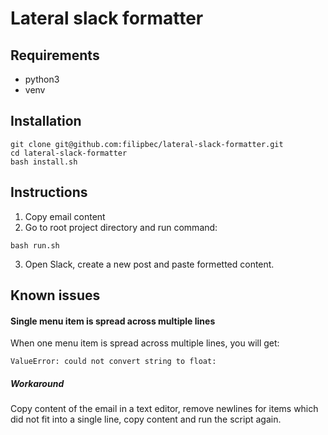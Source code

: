 # Lateral slack formatter

## Requirements

* python3
* venv

## Installation

```
git clone git@github.com:filipbec/lateral-slack-formatter.git
cd lateral-slack-formatter
bash install.sh
```

## Instructions

1. Copy email content
2. Go to root project directory and run command:
```
bash run.sh
```
3. Open Slack, create a new post and paste formetted content.

## Known issues

#### Single menu item is spread across multiple lines
When one menu item is spread across multiple lines, you will get:

```
ValueError: could not convert string to float:
```

##### Workaround
Copy content of the email in a text editor, remove newlines for items which did not fit into a single line, copy content and run the script again.
